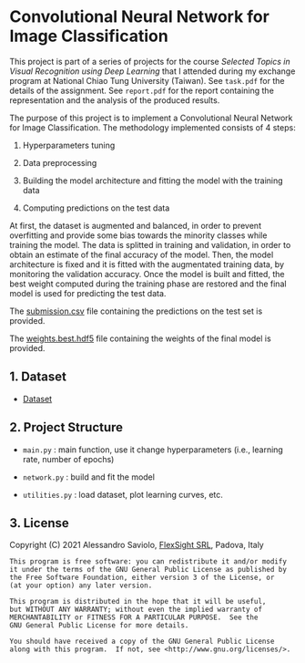 # Convolutional Neural Network for Image Classification

This project is part of a series of projects for the course _Selected Topics in Visual Recognition using Deep Learning_ that I attended during my exchange program at National Chiao Tung University (Taiwan). See `task.pdf` for the details of the assignment. See `report.pdf` for the report containing the representation and the analysis of the produced results.

The purpose of this project is to implement a Convolutional Neural Network for Image Classification. The methodology implemented consists of 4 steps:

1. Hyperparameters tuning

2. Data preprocessing

3. Building the model architecture and fitting the model with the training data

4. Computing predictions on the test data

At first, the dataset is augmented and balanced, in order to prevent overfitting and provide some bias towards the minority classes
while training the model. The data is splitted in training and validation, in order to obtain an estimate of the final accuracy of the
model. Then, the model architecture is fixed and it is fitted with the augmentated training data, by monitoring the validation accuracy.
Once the model is built and fitted, the best weight computed during the training phase are restored and the final model is used for
predicting the test data.

The [submission.csv](https://drive.google.com/open?id=18reV_So6zCEGOlY3gWqmHQKTz4_-OZQ4) file containing the predictions on the test set is provided.

The [weights.best.hdf5](https://drive.google.com/open?id=1VcB9HDtPdH0WwP29ygxK22wLrukyUrr-) file containing the weights of the final model is provided.

## 1. Dataset

- [Dataset](https://drive.google.com/open?id=1gwLcH2zjSW55aou6mYZ7BbeEE21rGAxD)

## 2. Project Structure

- `main.py` : main function, use it change hyperparameters (i.e., learning rate, number of epochs)

- `network.py` : build and fit the model

- `utilities.py` : load dataset, plot learning curves, etc.

## 3. License

Copyright (C) 2021 Alessandro Saviolo, [FlexSight SRL](http://www.flexsight.eu/), Padova, Italy
```
This program is free software: you can redistribute it and/or modify
it under the terms of the GNU General Public License as published by
the Free Software Foundation, either version 3 of the License, or
(at your option) any later version.

This program is distributed in the hope that it will be useful,
but WITHOUT ANY WARRANTY; without even the implied warranty of
MERCHANTABILITY or FITNESS FOR A PARTICULAR PURPOSE.  See the
GNU General Public License for more details.

You should have received a copy of the GNU General Public License
along with this program.  If not, see <http://www.gnu.org/licenses/>.
```
